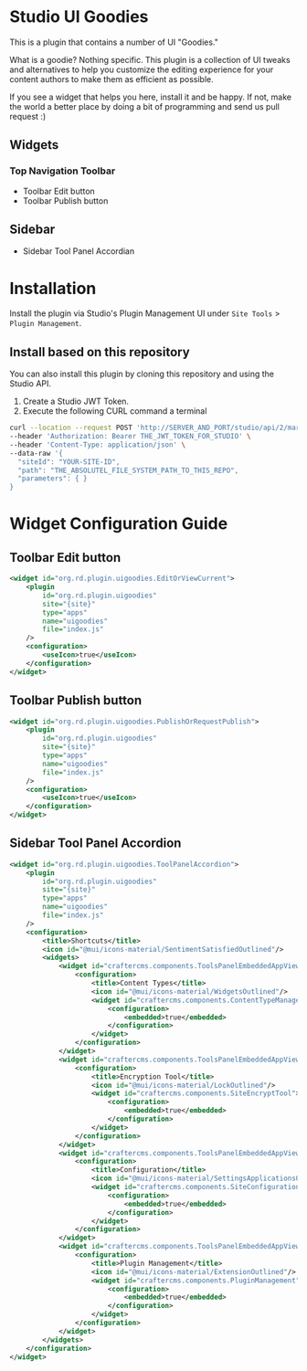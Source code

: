# Studio UI Goodies

This is a plugin that contains a number of UI "Goodies."

What is a goodie? Nothing specific. This plugin is a collection of UI tweaks and alternatives to
help you customize the editing experience for your content authors to make them as efficient as
possible.

If you see a widget that helps you here, install it and be happy. If not, make the world a better
place by doing a bit of programming and send us pull request :)

## Widgets

### Top Navigation Toolbar

- Toolbar Edit button
- Toolbar Publish button

## Sidebar

- Sidebar Tool Panel Accordian

# Installation

Install the plugin via Studio's Plugin Management UI under `Site Tools` > `Plugin Management`.

## Install based on this repository

You can also install this plugin by cloning this repository and using the Studio API.

1. Create a Studio JWT Token.
2. Execute the following CURL command a terminal

```bash
curl --location --request POST 'http://SERVER_AND_PORT/studio/api/2/marketplace/copy' \
--header 'Authorization: Bearer THE_JWT_TOKEN_FOR_STUDIO' \
--header 'Content-Type: application/json' \
--data-raw '{
  "siteId": "YOUR-SITE-ID",
  "path": "THE_ABSOLUTEL_FILE_SYSTEM_PATH_TO_THIS_REPO",
  "parameters": { }
}
```

# Widget Configuration Guide

## Toolbar Edit button

```xml
<widget id="org.rd.plugin.uigoodies.EditOrViewCurrent">
	<plugin
		id="org.rd.plugin.uigoodies"
		site="{site}"
		type="apps"
		name="uigoodies"
		file="index.js"
	/>
	<configuration>
		<useIcon>true</useIcon>
	</configuration>
</widget>
```

## Toolbar Publish button

```xml
<widget id="org.rd.plugin.uigoodies.PublishOrRequestPublish">
	<plugin
		id="org.rd.plugin.uigoodies"
		site="{site}"
		type="apps"
		name="uigoodies"
		file="index.js"
	/>
	<configuration>
		<useIcon>true</useIcon>
	</configuration>
</widget>
```

## Sidebar Tool Panel Accordion

```xml
<widget id="org.rd.plugin.uigoodies.ToolPanelAccordion">
	<plugin
		id="org.rd.plugin.uigoodies"
		site="{site}"
		type="apps"
		name="uigoodies"
		file="index.js"
	/>
	<configuration>
		<title>Shortcuts</title>
		<icon id="@mui/icons-material/SentimentSatisfiedOutlined"/>
		<widgets>
			<widget id="craftercms.components.ToolsPanelEmbeddedAppViewButton">
				<configuration>
					<title>Content Types</title>
					<icon id="@mui/icons-material/WidgetsOutlined"/>
					<widget id="craftercms.components.ContentTypeManagement">
						<configuration>
							<embedded>true</embedded>
						</configuration>
					</widget>
				</configuration>
			</widget>
			<widget id="craftercms.components.ToolsPanelEmbeddedAppViewButton">
				<configuration>
					<title>Encryption Tool</title>
					<icon id="@mui/icons-material/LockOutlined"/>
					<widget id="craftercms.components.SiteEncryptTool">
						<configuration>
							<embedded>true</embedded>
						</configuration>
					</widget>
				</configuration>
			</widget>
			<widget id="craftercms.components.ToolsPanelEmbeddedAppViewButton">
				<configuration>
					<title>Configuration</title>
					<icon id="@mui/icons-material/SettingsApplicationsOutlined"/>
					<widget id="craftercms.components.SiteConfigurationManagement">
						<configuration>
							<embedded>true</embedded>
						</configuration>
					</widget>
				</configuration>
			</widget>
			<widget id="craftercms.components.ToolsPanelEmbeddedAppViewButton">
				<configuration>
					<title>Plugin Management</title>
					<icon id="@mui/icons-material/ExtensionOutlined"/>
					<widget id="craftercms.components.PluginManagement">
						<configuration>
							<embedded>true</embedded>
						</configuration>
					</widget>
				</configuration>
			</widget>
		</widgets>
	</configuration>
</widget>

```
